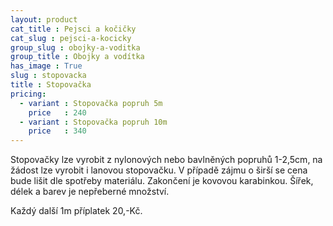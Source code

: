 ```yaml
---
layout: product
cat_title : Pejsci a kočičky
cat_slug : pejsci-a-kocicky
group_slug : obojky-a-voditka
group_title : Obojky a vodítka
has_image : True
slug : stopovacka
title : Stopovačka
pricing:
  - variant : Stopovačka popruh 5m
    price   : 240
  - variant : Stopovačka popruh 10m
    price   : 340
---
```


Stopovačky lze vyrobit z nylonových nebo bavlněných popruhů 1-2,5cm, na žádost lze vyrobit i lanovou stopovačku. V případě zájmu o širší se cena bude lišit dle spotřeby materiálu. Zakončení je kovovou karabinkou. Šířek, délek a barev je nepřeberné množství.


Každý další 1m příplatek 20,-Kč.

